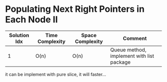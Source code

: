 # Populating Next Right Pointers in Each Node II

| Solution Idx | Time Complexity | Space Complexity | Comment                                   |
| ------------ | --------------- | ---------------- | ----------------------------------------- |
| 1            | O(n)            | O(n)             | Queue method, implement with list package |

it can be implement with pure slice, it will faster...
